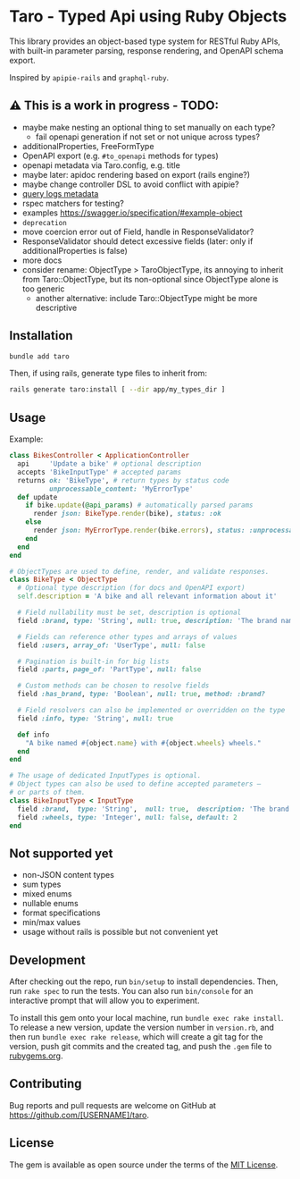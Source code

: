 # Taro - Typed Api using Ruby Objects

This library provides an object-based type system for RESTful Ruby APIs, with built-in parameter parsing, response rendering, and OpenAPI schema export.

Inspired by `apipie-rails` and `graphql-ruby`.

## ⚠️ This is a work in progress - TODO:

- maybe make nesting an optional thing to set manually on each type?
  - fail openapi generation if not set or not unique across types?
- additionalProperties, FreeFormType
- OpenAPI export (e.g. `#to_openapi` methods for types)
- openapi metadata via Taro.config, e.g. title
- maybe later: apidoc rendering based on export (rails engine?)
- maybe change controller DSL to avoid conflict with apipie?
- [query logs metadata](https://github.com/rmosolgo/graphql-ruby/blob/dcaaed1cea47394fad61fceadf291ff3cb5f2932/lib/generators/graphql/install_generator.rb#L48-L52)
- rspec matchers for testing?
- examples https://swagger.io/specification/#example-object
- `deprecation`
- move coercion error out of Field, handle in ResponseValidator?
- ResponseValidator should detect excessive fields (later: only if additionalProperties is false)
- more docs
- consider rename: ObjectType > TaroObjectType, its annoying to inherit from Taro::ObjectType, but its non-optional since ObjectType alone is too generic
  - another alternative: include Taro::ObjectType might be more descriptive

## Installation

```bash
bundle add taro
```

Then, if using rails, generate type files to inherit from:

```bash
rails generate taro:install [ --dir app/my_types_dir ]
```

## Usage

Example:

```ruby
class BikesController < ApplicationController
  api     'Update a bike' # optional description
  accepts 'BikeInputType' # accepted params
  returns ok: 'BikeType', # return types by status code
          unprocessable_content: 'MyErrorType'
  def update
    if bike.update(@api_params) # automatically parsed params
      render json: BikeType.render(bike), status: :ok
    else
      render json: MyErrorType.render(bike.errors), status: :unprocessable_entity
    end
  end
end

# ObjectTypes are used to define, render, and validate responses.
class BikeType < ObjectType
  # Optional type description (for docs and OpenAPI export)
  self.description = 'A bike and all relevant information about it'

  # Field nullability must be set, description is optional
  field :brand, type: 'String', null: true, description: 'The brand name'

  # Fields can reference other types and arrays of values
  field :users, array_of: 'UserType', null: false

  # Pagination is built-in for big lists
  field :parts, page_of: 'PartType', null: false

  # Custom methods can be chosen to resolve fields
  field :has_brand, type: 'Boolean', null: true, method: :brand?

  # Field resolvers can also be implemented or overridden on the type
  field :info, type: 'String', null: true

  def info
    "A bike named #{object.name} with #{object.wheels} wheels."
  end
end

# The usage of dedicated InputTypes is optional.
# Object types can also be used to define accepted parameters –
# or parts of them.
class BikeInputType < InputType
  field :brand,  type: 'String',  null: true,  description: 'The brand name'
  field :wheels, type: 'Integer', null: false, default: 2
end
```

## Not supported yet

- non-JSON content types
- sum types
- mixed enums
- nullable enums
- format specifications
- min/max values
- usage without rails is possible but not convenient yet

## Development

After checking out the repo, run `bin/setup` to install dependencies. Then, run `rake spec` to run the tests. You can also run `bin/console` for an interactive prompt that will allow you to experiment.

To install this gem onto your local machine, run `bundle exec rake install`. To release a new version, update the version number in `version.rb`, and then run `bundle exec rake release`, which will create a git tag for the version, push git commits and the created tag, and push the `.gem` file to [rubygems.org](https://rubygems.org).

## Contributing

Bug reports and pull requests are welcome on GitHub at https://github.com/[USERNAME]/taro.

## License

The gem is available as open source under the terms of the [MIT License](https://opensource.org/licenses/MIT).
